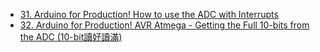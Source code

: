 * [31. Arduino for Production! How to use the ADC with Interrupts](https://www.youtube.com/watch?v=sVvDiACf3yE)
* [32. Arduino for Production! AVR Atmega - Getting the Full 10-bits from the ADC (10-bit讀好讀滿)](https://www.youtube.com/watch?v=v0G-ddUeWpo&list=PLE72E4CFE73BD1DE1&index=32)

